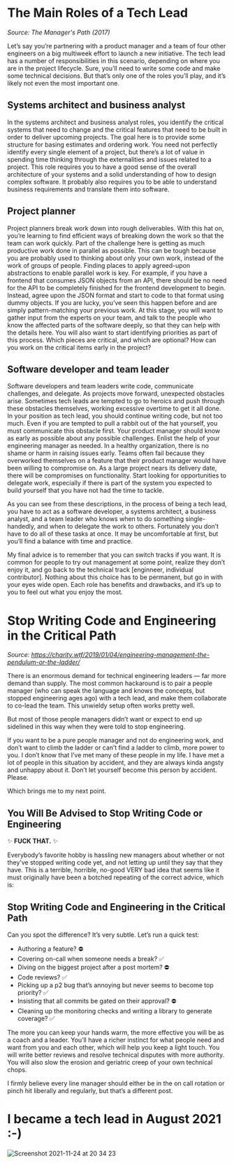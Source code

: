 # The Main Roles of a Tech Lead

_Source: The Manager's Path (2017)_

Let’s say you’re partnering with a product manager and a team of four other engineers on a big multiweek effort to launch a new initiative. The tech lead has a number of responsibilities in this scenario, depending on where you are in the project lifecycle. Sure, you’ll need to write some code and make some technical decisions. But that’s only one of the roles you’ll play, and it’s likely not even the most important one.

## Systems architect and business analyst

In the systems architect and business analyst roles, you identify the critical systems that need to change and the critical features that need to be built in order to deliver upcoming projects. The goal here is to provide some structure for basing estimates and ordering work. You need not perfectly identify every single element of a project, but there’s a lot of value in spending time thinking through the externalities and issues related to a project. This role requires you to have a good sense of the overall architecture of your systems and a solid understanding of how to design complex software. It probably also requires you to be able to understand business requirements and translate them into software.

## Project planner

Project planners break work down into rough deliverables. With this hat on, you’re learning to find efficient ways of breaking down the work so that the team can work quickly. Part of the challenge here is getting as much productive work done in parallel as possible. This can be tough because you are probably used to thinking about only your own work, instead of the work of groups of people. Finding places to apply agreed-upon abstractions to enable parallel work is key. For example, if you have a frontend that consumes JSON objects from an API, there should be no need for the API to be completely finished for the frontend development to begin. Instead, agree upon the JSON format and start to code to that format using dummy objects. If you are lucky, you’ve seen this happen before and are simply pattern-matching your previous work. At this stage, you will want to gather input from the experts on your team, and talk to the people who know the affected parts of the software deeply, so that they can help with the details here. You will also want to start identifying priorities as part of this process. Which pieces are critical, and which are optional? How can you work on the critical items early in the project?

## Software developer and team leader

Software developers and team leaders write code, communicate challenges, and delegate. As projects move forward, unexpected obstacles arise. Sometimes tech leads are tempted to go to heroics and push through these obstacles themselves, working excessive overtime to get it all done. In your position as tech lead, you should continue writing code, but not too much. Even if you are tempted to pull a rabbit out of the hat yourself, you must communicate this obstacle first. Your product manager should know as early as possible about any possible challenges. Enlist the help of your engineering manager as needed. In a healthy organization, there is no shame or harm in raising issues early. Teams often fail because they overworked themselves on a feature that their product manager would have been willing to compromise on. As a large project nears its delivery date, there will be compromises on functionality. Start looking for opportunities to delegate work, especially if there is part of the system you expected to build yourself that you have not had the time to tackle.

As you can see from these descriptions, in the process of being a tech lead, you have to act as a software developer, a systems architect, a business analyst, and a team leader who knows when to do something single-handedly, and when to delegate the work to others. Fortunately you don’t have to do all of these tasks at once. It may be uncomfortable at first, but you’ll find a balance with time and practice.

My final advice is to remember that you can switch tracks if you want. It is common for people to try out management at some point, realize they don’t enjoy it, and go back to the technical track [enginneer, individual contributor]. Nothing about this choice has to be permanent, but go in with your eyes wide open. Each role has benefits and drawbacks, and it’s up to you to feel out what you enjoy the most.

# Stop Writing Code and Engineering in the Critical Path

_Source: https://charity.wtf/2019/01/04/engineering-management-the-pendulum-or-the-ladder/_

There is an enormous demand for technical engineering leaders — far more demand than supply. The most common hackaround is to pair a people manager (who can speak the language and knows the concepts, but stopped engineering ages ago) with a tech lead, and make them collaborate to co-lead the team. This unwieldy setup often works pretty well.

But most of those people managers didn’t want or expect to end up sidelined in this way when they were told to stop engineering.

If you want to be a pure people manager and not do engineering work, and don’t want to climb the ladder or can’t find a ladder to climb, more power to you. I don’t know that I’ve met many of these people in my life. I have met a lot of people in this situation by accident, and they are always kinda angsty and unhappy about it. Don’t let yourself become this person by accident. Please.

Which brings me to my next point.

## You Will Be Advised to Stop Writing Code or Engineering

✨ **FUCK THAT.** ✨

Everybody’s favorite hobby is hassling new managers about whether or not they’ve stopped writing code yet, and not letting up until they say that they have. This is a terrible, horrible, no-good VERY bad idea that seems like it must originally have been a botched repeating of the correct advice, which is:

## Stop Writing Code and Engineering in the Critical Path

Can you spot the difference?  It’s very subtle. Let’s run a quick test:

* Authoring a feature?  ⛔️
* Covering on-call when someone needs a break?  ✅
* Diving on the biggest project after a post mortem?  ⛔️
* Code reviews?  ✅
* Picking up a p2 bug that’s annoying but never seems to become top priority?  ✅
* Insisting that all commits be gated on their approval?  ⛔️
* Cleaning up the monitoring checks and writing a library to generate coverage?  ✅

The more you can keep your hands warm, the more effective you will be as a coach and a leader. You’ll have a richer instinct for what people need and want from you and each other, which will help you keep a light touch. You will write better reviews and resolve technical disputes with more authority. You will also slow the erosion and geriatric creep of your own technical chops.

I firmly believe every line manager should either be in the on call rotation or pinch hit liberally and regularly, but that’s a different post.

# I became a tech lead in August 2021 :-)

<img style="max-width:100%;height:auto;" alt="Screenshot 2021-11-24 at 20 34 23" src="https://user-images.githubusercontent.com/1047259/143302740-4df47425-22d8-4fa6-a5a6-759eeaf3188d.png">

